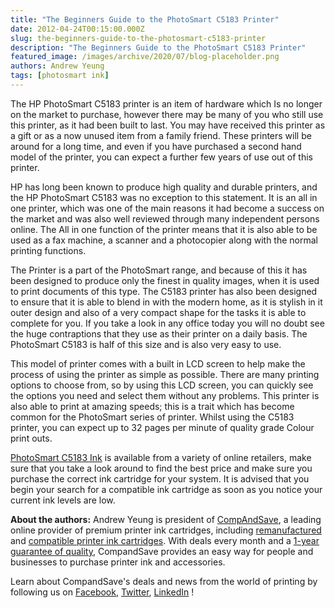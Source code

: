 ```yaml
---
title: "The Beginners Guide to the PhotoSmart C5183 Printer"
date: 2012-04-24T00:15:00.000Z
slug: the-beginners-guide-to-the-photosmart-c5183-printer
description: "The Beginners Guide to the PhotoSmart C5183 Printer"
featured_image: /images/archive/2020/07/blog-placeholder.png
authors: Andrew Yeung
tags: [photosmart ink]
---
```


The HP PhotoSmart C5183 printer is an item of hardware which Is no longer on the market to purchase, however there may be many of you who still use this printer, as it had been built to last. You may have received this printer as a gift or as a now unused item from a family friend. These printers will be around for a long time, and even if you have purchased a second hand model of the printer, you can expect a further few years of use out of this printer. 

HP has long been known to produce high quality and durable printers, and the HP PhotoSmart C5183 was no exception to this statement. It is an all in one printer, which was one of the main reasons it had become a success on the market and was also well reviewed through many independent persons online. The All in one function of the printer means that it is also able to be used as a fax machine, a scanner and a photocopier along with the normal printing functions. 

The Printer is a part of the PhotoSmart range, and because of this it has been designed to produce only the finest in quality images, when it is used to print documents of this type. The C5183 printer has also been designed to ensure that it is able to blend in with the modern home, as it is stylish in it outer design and also of a very compact shape for the tasks it is able to complete for you. If you take a look in any office today you will no doubt see the huge contraptions that they use as their printer on a daily basis. The PhotoSmart C5183 is half of this size and is also very easy to use. 

This model of printer comes with a built in LCD screen to help make the process of using the printer as simple as possible. There are many printing options to choose from, so by using this LCD screen, you can quickly see the options you need and select them without any problems. This printer is also able to print at amazing speeds; this is a trait which has become common for the PhotoSmart series of printer. Whilst using the C5183 printer, you can expect up to 32 pages per minute of quality grade Colour print outs. 

[PhotoSmart C5183 Ink](https://www.compandsave.com/hp/photosmart/c5183-ink-cartridges) is available from a variety of online retailers, make sure that you take a look around to find the best price and make sure you purchase the correct ink cartridge for your system. It is advised that you begin your search for a compatible ink cartridge as soon as you notice your current ink levels are low.

  
**About the authors:** Andrew Yeung is president of [CompAndSave](https://www.compandsave.com/), a leading online provider of premium printer ink cartridges, including [remanufactured](https://www.compandsave.com/help) and [compatible printer ink cartridges](https://www.compandsave.com/help). With deals every month and a [1-year guarantee of quality](https://www.compandsave.com/help), CompandSave provides an easy way for people and businesses to purchase printer ink and accessories.

Learn about CompandSave's deals and news from the world of printing by following us on [Facebook](https://www.facebook.com/compandsave.ink), [Twitter](https://twitter.com/compandsave), [LinkedIn](https://www.linkedin.com) !